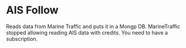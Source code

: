 # AIS Follow
Reads data from Marine Traffic and puts it in a Mongp DB.
MarineTraffic stopped allowing reading AIS data with credits. You need to have a subscription. 